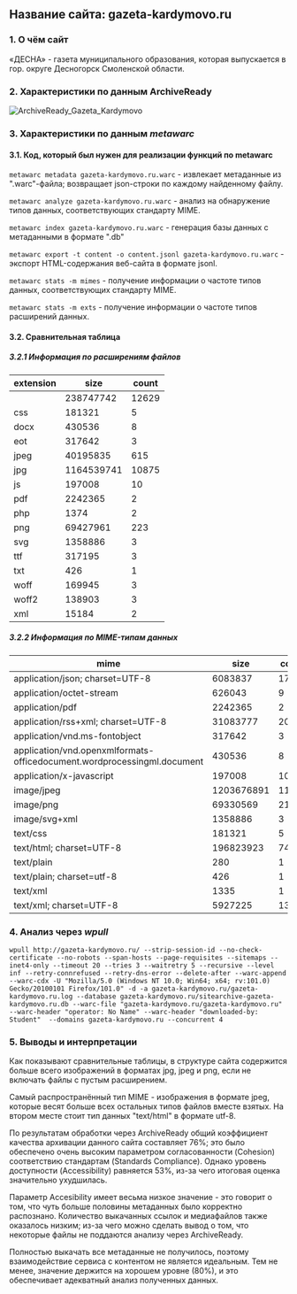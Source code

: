 ## Название сайта: gazeta-kardymovo.ru

### 1. О чём сайт

«ДЕСНА» - газета муниципального образования, которая выпускается в гор. округе Десногорск Смоленской области.

### 2. Характеристики по данным ArchiveReady

![ArchiveReady_Gazeta_Kardymovo](https://github.com/DukeNukem4ever/DemoGit/assets/31654733/542212c2-c567-4aba-a65a-19dace6b2fa4)

### 3. Характеристики по данным *metawarc*

#### 3.1. Код, который был нужен для реализации функций по metawarc

`metawarc metadata gazeta-kardymovo.ru.warc` - извлекает метаданные из ".warc"-файла; возвращает json-строки по каждому найденному файлу.

`metawarc analyze gazeta-kardymovo.ru.warc` - анализ на обнаружение типов данных, соответствующих стандарту MIME.

`metawarc index gazeta-kardymovo.ru.warc` - генерация базы данных с метаданными в формате ".db"

`metawarc export -t content -o content.jsonl gazeta-kardymovo.ru.warc` - экспорт HTML-содержания веб-сайта в формате jsonl.

`metawarc stats -m mimes` - получение информации о частоте типов данных, соответствующих стандарту MIME.

`metawarc stats -m exts` - получение информации о частоте типов расширений данных.

#### 3.2. Сравнительная таблица

##### 3.2.1 Информация по расширениям файлов

| extension | size       | count |
|-----------|------------|-------|
|           | 238747742  | 12629 |
| css       | 181321     |     5 |
| docx      | 430536     |     8 |
| eot       | 317642     |     3 |
| jpeg      | 40195835   |   615 |
| jpg       | 1164539741 | 10875 |
| js        | 197008     |    10 |
| pdf       | 2242365    |     2 |
| php       | 1374       |     2 |
| png       | 69427961   |   223 |
| svg       | 1358886    |     3 |
| ttf       | 317195     |     3 |
| txt       | 426        |     1 |
| woff      | 169945     |     3 |
| woff2     | 138903     |     3 |
| xml       | 15184      |     2 |

##### 3.2.2 Информация по MIME-типам данных

| mime                                                                    | size       | count |
|-------------------------------------------------------------------------|------------|-------|
| application/json; charset=UTF-8                                         | 6083837    |  1792 |
| application/octet-stream                                                | 626043     |     9 |
| application/pdf                                                         | 2242365    |     2 |
| application/rss+xml; charset=UTF-8                                      | 31083777   |  2046 |
| application/vnd.ms-fontobject                                           | 317642     |     3 |
| application/vnd.openxmlformats-officedocument.wordprocessingml.document | 430536     |     8 |
| application/x-javascript                                                | 197008     |    10 |
| image/jpeg                                                              | 1203676891 | 11414 |
| image/png                                                               | 69330569   |   216 |
| image/svg+xml                                                           | 1358886    |     3 |
| text/css                                                                | 181321     |     5 |
| text/html; charset=UTF-8                                                | 196823923  |  7494 |
| text/plain                                                              | 280        |     1 |
| text/plain; charset=utf-8                                               | 426        |     1 |
| text/xml                                                                | 1335       |     1 |
| text/xml; charset=UTF-8                                                 | 5927225    |  1382 |

### 4. Анализ через *wpull*

`wpull http://gazeta-kardymovo.ru/ --strip-session-id --no-check-certificate --no-robots --span-hosts --page-requisites --sitemaps --inet4-only --timeout 20 --tries 3 --waitretry 5 --recursive --level inf --retry-connrefused --retry-dns-error --delete-after --warc-append --warc-cdx -U "Mozilla/5.0 (Windows NT 10.0; Win64; x64; rv:101.0) Gecko/20100101 Firefox/101.0" -d -a gazeta-kardymovo.ru/gazeta-kardymovo.ru.log --database gazeta-kardymovo.ru/sitearchive-gazeta-kardymovo.ru.db --warc-file "gazeta-kardymovo.ru/gazeta-kardymovo.ru" --warc-header "operator: No Name" --warc-header "downloaded-by: Student"  --domains gazeta-kardymovo.ru --concurrent 4`

### 5. Выводы и интерпретации

Как показывают сравнительные таблицы, в структуре сайта содержится больше всего изображений в форматах jpg, jpeg и png, если не включать файлы с пустым расширением.

Самый распространённый тип MIME - изображения в формате jpeg, которые весят больше всех остальных типов файлов вместе взятых. На втором месте стоит тип данных "text/html" в формате utf-8.

По результатам обработки через ArchiveReady общий коэффициент качества архивации данного сайта составляет 76%; это было обеспечено очень высоким параметром согласованности (Cohesion) соответствию стандартам (Standards Compliance). Однако уровень доступности (Accessibility) равняется 53%, из-за чего итоговая оценка значительно ухудшилась.

Параметр Accesibility имеет весьма низкое значение - это говорит о том, что чуть больше половины метаданных было корректно распознано. Количество выкачанных ссылок и медиафайлов также оказалось низким; из-за чего можно сделать вывод о том, что некоторые файлы не поддаются анализу через ArchiveReady.

Полностью выкачать все метаданные не получилось, поэтому взаимодействие сервиса с контентом не является идеальным. Тем не менее, значение держится на хорошем уровне (80%), и это обеспечивает адекватный анализ полученных данных.
